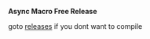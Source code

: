 <strong>Async Macro Free Release</strong>

goto <a href="https://github.com/kuwhy/Async-Macro/releases/tag/v1">releases</a> if you dont want to compile 
